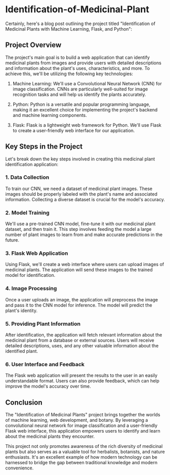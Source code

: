 # Identification-of-Medicinal-Plant
Certainly, here's a blog post outlining the project titled "Identification of Medicinal Plants with Machine Learning, Flask, and Python":


## Project Overview

The project's main goal is to build a web application that can identify medicinal plants from images and provide users with detailed descriptions and information about the plant's uses, characteristics, and more. To achieve this, we'll be utilizing the following key technologies:

1. Machine Learning: We'll use a Convolutional Neural Network (CNN) for image classification. CNNs are particularly well-suited for image recognition tasks and will help us identify the plants accurately.

2. Python: Python is a versatile and popular programming language, making it an excellent choice for implementing the project's backend and machine learning components.

3. Flask: Flask is a lightweight web framework for Python. We'll use Flask to create a user-friendly web interface for our application.

## Key Steps in the Project

Let's break down the key steps involved in creating this medicinal plant identification application:

### 1. Data Collection

To train our CNN, we need a dataset of medicinal plant images. These images should be properly labeled with the plant's name and associated information. Collecting a diverse dataset is crucial for the model's accuracy.

### 2. Model Training

We'll use a pre-trained CNN model, fine-tune it with our medicinal plant dataset, and then train it. This step involves feeding the model a large number of plant images to learn from and make accurate predictions in the future.

### 3. Flask Web Application

Using Flask, we'll create a web interface where users can upload images of medicinal plants. The application will send these images to the trained model for identification.

### 4. Image Processing

Once a user uploads an image, the application will preprocess the image and pass it to the CNN model for inference. The model will predict the plant's identity.

### 5. Providing Plant Information

After identification, the application will fetch relevant information about the medicinal plant from a database or external sources. Users will receive detailed descriptions, uses, and any other valuable information about the identified plant.

### 6. User Interface and Feedback

The Flask web application will present the results to the user in an easily understandable format. Users can also provide feedback, which can help improve the model's accuracy over time.

## Conclusion

The "Identification of Medicinal Plants" project brings together the worlds of machine learning, web development, and botany. By leveraging a convolutional neural network for image classification and a user-friendly Flask web interface, this application empowers users to identify and learn about the medicinal plants they encounter.

This project not only promotes awareness of the rich diversity of medicinal plants but also serves as a valuable tool for herbalists, botanists, and nature enthusiasts. It's an excellent example of how modern technology can be harnessed to bridge the gap between traditional knowledge and modern convenience.

